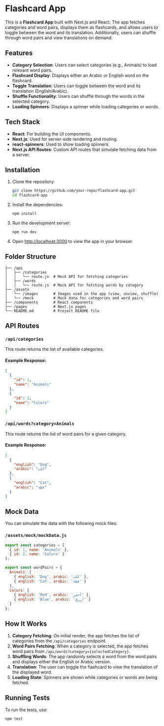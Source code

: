 # Flashcard App

This is a **Flashcard App** built with Next.js and React. The app fetches categories and word pairs, displays them as flashcards, and allows users to toggle between the word and its translation. Additionally, users can shuffle through word pairs and view translations on demand.

## Features

- **Category Selection**: Users can select categories (e.g., Animals) to load relevant word pairs.
- **Flashcard Display**: Displays either an Arabic or English word on the flashcard.
- **Toggle Translation**: Users can toggle between the word and its translation (English/Arabic).
- **Shuffle Functionality**: Users can shuffle through the words in the selected category.
- **Loading Spinners**: Displays a spinner while loading categories or words.

## Tech Stack

- **React**: For building the UI components.
- **Next.js**: Used for server-side rendering and routing.
- **react-spinners**: Used to show loading spinners.
- **Next.js API Routes**: Custom API routes that simulate fetching data from a server.

## Installation

1. Clone the repository:
   ```bash
   git clone https://github.com/your-repo/flashcard-app.git
   cd flashcard-app
   ```

2. Install the dependencies:
   ```bash
   npm install
   ```

3. Run the development server:
   ```bash
   npm run dev
   ```

4. Open [http://localhost:3000](http://localhost:3000) to view the app in your browser.

## Folder Structure

```
├── /api
│   ├── /categories
│   │   └── route.js  # Mock API for fetching categories
│   ├── /words
│   │   └── route.js  # Mock API for fetching words by category
├── /assets
│   └── /images       # Images used in the app (view, unview, shuffle)
│   └── /mock         # Mock data for categories and word pairs
├── /components       # React components
├── /pages            # Next.js pages
└── README.md         # Project README file
```

## API Routes

### `/api/categories`
This route returns the list of available categories.

#### Example Response:
```json
[
  {
    "id": 1,
    "name": "Animals"
  },
  {
    "id": 2,
    "name": "Colors"
  }
]
```

### `/api/words?category=Animals`
This route returns the list of word pairs for a given category.

#### Example Response:
```json
[
  {
    "english": "Dog",
    "arabic": "كلب"
  },
  {
    "english": "Cat",
    "arabic": "قطة"
  }
]
```

## Mock Data

You can simulate the data with the following mock files:

### `/assets/mock/mockData.js`
```javascript
export const categories = [
  { id: 1, name: 'Animals' },
  { id: 2, name: 'Colors' }
];

export const wordPairs = {
  Animals: [
    { english: 'Dog', arabic: 'كلب' },
    { english: 'Cat', arabic: 'قطة' }
  ],
  Colors: [
    { english: 'Red', arabic: 'أحمر' },
    { english: 'Blue', arabic: 'أزرق' }
  ]
};
```

## How It Works

1. **Category Fetching**: On initial render, the app fetches the list of categories from the `/api/categories` endpoint.
2. **Word Pairs Fetching**: When a category is selected, the app fetches word pairs from `/api/words?category={selectedCategory}`.
3. **Shuffling Words**: The app randomly selects a word from the word pairs and displays either the English or Arabic version.
4. **Translation**: The user can toggle the flashcard to view the translation of the displayed word.
5. **Loading State**: Spinners are shown while categories or words are being fetched.

## Running Tests

To run the tests, use:

```bash
npm test
```